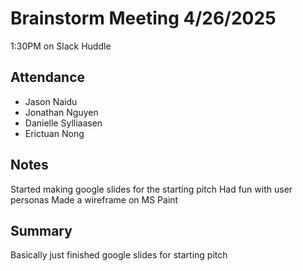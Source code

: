 # Brainstorm Meeting 4/26/2025
1:30PM on Slack Huddle

## Attendance
- Jason Naidu
- Jonathan Nguyen
- Danielle Sylliaasen
- Erictuan Nong


## Notes
Started making google slides for the starting pitch
Had fun with user personas
Made a wireframe on MS Paint

## Summary
Basically just finished google slides for starting pitch
